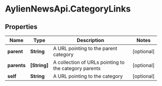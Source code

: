 # AylienNewsApi.CategoryLinks

## Properties

Name | Type | Description | Notes
------------ | ------------- | ------------- | -------------
**parent** | **String** | A URL pointing to the parent category | [optional] 
**parents** | **[String]** | A collection of URLs pointing to the category parents | [optional] 
**self** | **String** | A URL pointing to the category | [optional] 


